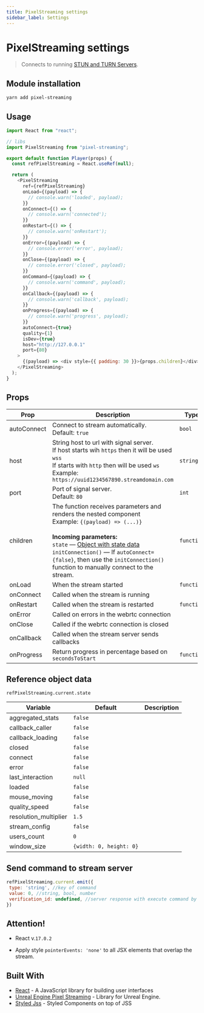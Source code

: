 ```yaml
---
title: PixelStreaming settings
sidebar_label: Settings
---
```




# PixelStreaming settings

> Connects to running [STUN and TURN Servers](https://docs.unrealengine.com/4.27/en-US/SharingAndReleasing/PixelStreaming/Hosting/).



## Module installation

```bash
yarn add pixel-streaming
```

## Usage

```javascript
import React from "react";

// libs
import PixelStreaming from "pixel-streaming";

export default function Player(props) {
  const refPixelStreaming = React.useRef(null);

  return (
    <PixelStreaming
      ref={refPixelStreaming}
      onLoad={(payload) => {
        // console.warn('loaded', payload);
      }}
      onConnect={() => {
        // console.warn('connected');
      }}
      onRestart={() => {
        // console.warn('onRestart');
      }}
      onError={(payload) => {
        // console.error('error', payload);
      }}
      onClose={(payload) => {
        // console.error('closed', payload);
      }}
      onCommand={(payload) => {
        // console.warn('command', payload);
      }}
      onCallback={(payload) => {
        // console.warn('callback', payload);
      }}
      onProgress={(payload) => {
        // console.warn('progress', payload);
      }}
      autoConnect={true}
      quality={1}
      isDev={true}
      host="http://127.0.0.1"
      port={80}
    >
      {(payload) => <div style={{ padding: 30 }}>{props.children}</div>}
    </PixelStreaming>
  );
}

```

## Props

| Prop        | Description                                                                                                                                                                                                                                                                                                                 | Type       |
| ----------- | --------------------------------------------------------------------------------------------------------------------------------------------------------------------------------------------------------------------------------------------------------------------------------------------------------------------------- | ---------- |
| autoConnect | Connect to stream automatically. <br/>Default: `true`                                                                                                                                                                                                                                                                       | `bool`     |
| host        | String host to url with signal server.<br/>If host starts wih `https` then it will be used `wss` <br/>If starts with `http` then will be used `ws`<br/>Example: `https://uuid1234567890.streamdomain.com`                                                                                                                   | `string`   |
| port        | Port of signal server.<br/>Default: `80`                                                                                                                                                                                                                                                                                    | `int`      |
| children    | The function receives parameters and renders the nested component <br/>Example: `{(payload) => (...)}` <br/><br/>**Incoming parameters:** <br/>`state` — [Object with state data](#ps-state)<br/>`initConnection()` — If `autoConnect={false}`, then use the `initConnection()` function to manually connect to the stream. | `function` |
| onLoad      | When the stream started                                                                                                                                                                                                                                                                                                     | `function` |
| onConnect   | Called when the stream is running                                                                                                                                                                                                                                                                                           |            |
| onRestart   | Called when the stream is restarted                                                                                                                                                                                                                                                                                         | `function` |
| onError     | Called on errors in the webrtc connection                                                                                                                                                                                                                                                                                   |            |
| onClose     | Called if the webrtc connection is closed                                                                                                                                                                                                                                                                                   |            |
| onCallback  | Called when the stream server sends callbacks                                                                                                                                                                                                                                                                               |            |
| onProgress  | Return progress in percentage based on `secondsToStart`                                                                                                                                                                                                                                                                     | `function` |

<h2 id="ps-state">Reference object data</h2>

`refPixelStreaming.current.state`

| Variable              | Default                 | Description |
| --------------------- | ----------------------- | ----------- |
| aggregated_stats      | `false`                 |             |
| callback_caller       | `false`                 |             |
| callback_loading      | `false`                 |             |
| closed                | `false`                 |             |
| connect               | `false`                 |             |
| error                 | `false`                 |             |
| last_interaction      | `null`                  |             |
| loaded                | `false`                 |             |
| mouse_moving          | `false`                 |             |
| quality_speed         | `false`                 |             |
| resolution_multiplier | `1.5`                   |             |
| stream_config         | `false`                 |             |
| users_count           | `0`                     |             |
| window_size           | `{width: 0, height: 0}` |             |

## Send command to stream server

```javascript
refPixelStreaming.current.emit({
 type: 'string', //key of command
 value: 0, //string, bool, number
 verification_id: undefined, //server response with execute command by verification id
})
```

## Attention!

- React v.`17.0.2`

- Apply style `pointerEvents: 'none'` to all JSX elements that overlap the stream.

## Built With

- [React](https://reactjs.org/) - A JavaScript library for building user interfaces
- [Unreal Engine Pixel Streaming](https://docs.unrealengine.com/5.0/en-US) - Library for Unreal Engine.
- [Styled Jss](https://www.npmjs.com/package/styled-jss) - Styled Components on top of JSS


